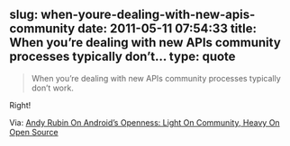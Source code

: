 slug: when-youre-dealing-with-new-apis-community
date: 2011-05-11 07:54:33
title: When you’re dealing with new APIs community processes typically don’t...
type: quote
---

> When you’re dealing with new APIs community processes typically don’t work.

Right!

 Via: [Andy Rubin On Android’s Openness: Light On Community, Heavy On Open Source](http://techcrunch.com/2011/05/10/andy-rubin-on-androids-openness-light-on-community-heavy-on-open-source/?utm_source=feedburner&utm_medium=feed&utm_campaign=Feed%3A+Techcrunch+%28TechCrunch%29)
